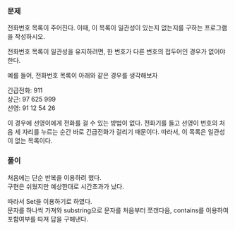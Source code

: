 ### 문제

전화번호 목록이 주어진다. 이때, 이 목록이 일관성이 있는지 없는지를 구하는 프로그램을 작성하시오.

전화번호 목록이 일관성을 유지하려면, 한 번호가 다른 번호의 접두어인 경우가 없어야 한다.

예를 들어, 전화번호 목록이 아래와 같은 경우를 생각해보자   

긴급전화: 911   
상근: 97 625 999   
선영: 91 12 54 26   

이 경우에 선영이에게 전화를 걸 수 있는 방법이 없다. 전화기를 들고 선영이 번호의 처음 세 자리를 누르는 순간 바로 긴급전화가 걸리기 때문이다. 따라서, 이 목록은 일관성이 없는 목록이다.

### 풀이

처음에는 단순 반복을 이용하려 했다.   
구현은 쉬웠지만 예상한대로 시간초과가 났다.   

따라서 Set을 이용하기로 하였다.   
문자를 하나씩 가져와 substring으로 문자를 처음부터 쪼갠다음, contains를 이용하여   
포함여부를 따져 답을 구해낸다.
